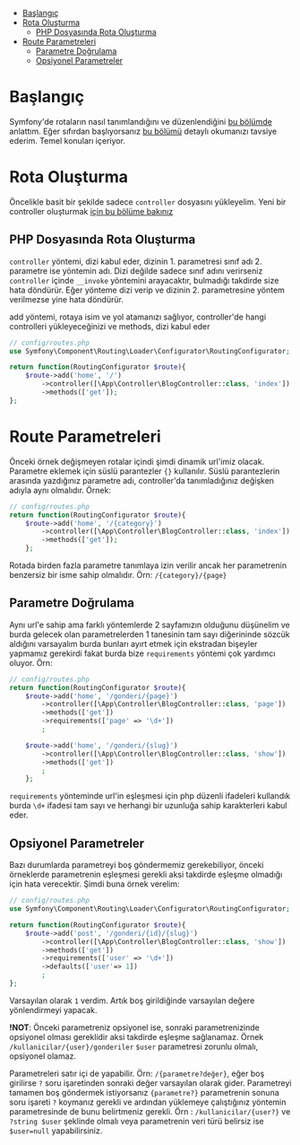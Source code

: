 - [Başlangıç](#başlangıç)
- [Rota Oluşturma](#rota-oluşturma)
  - [PHP Dosyasında Rota Oluşturma](#php-dosyasında-rota-oluşturma)
- [Route Parametreleri](#route-parametreleri)
  - [Parametre Doğrulama](#parametre-doğrulama)
  - [Opsiyonel Parametreler](#opsiyonel-parametreler)
# Başlangıç
Symfony'de rotaların nasıl tanımlandığını ve düzenlendiğini [bu bölümde](1-baslangic.md#router) anlattım. Eğer sıfırdan başlıyorsanız [bu bölümü](1-baslangic.md) detaylı okumanızı tavsiye ederim. Temel konuları içeriyor.


# Rota Oluşturma
Öncelikle basit bir şekilde sadece `controller` dosyasını yükleyelim. Yeni bir controller oluşturmak [için bu bölüme bakınız](4-controller.md)

## PHP Dosyasında Rota Oluşturma
`controller` yöntemi, dizi kabul eder, dizinin 1. parametresi sınıf adı 2. parametre ise yöntemin adı. Dizi değilde sadece sınıf adını verirseniz `controller` içinde `__invoke` yöntemini arayacaktır, bulmadığı takdirde size hata döndürür. Eğer yönteme dizi verip ve dizinin 2. parametresine yöntem verilmezse yine hata döndürür.

add yöntemi, rotaya isim ve yol atamanızı sağlıyor, controller'de hangi controlleri yükleyeceğinizi ve methods, dizi kabul eder
```php
// config/routes.php
use Symfony\Component\Routing\Loader\Configurator\RoutingConfigurator;

return function(RoutingConfigurator $route){
    $route->add('home', '/')
        ->controller([\App\Controller\BlogController::class, 'index'])
        ->methods(['get']);
};
```
# Route Parametreleri
Önceki örnek değişmeyen rotalar içindi şimdi dinamik url'imiz olacak. 
Parametre eklemek için süslü parantezler `{}` kullanılır. Süslü parantezlerin arasında yazdığınız parametre adı, controller'da tanımladığınız değişken adıyla aynı olmalıdır.
Örnek:
```php
// config/routes.php
return function(RoutingConfigurator $route){
    $route->add('home', '/{category}')
        ->controller([\App\Controller\BlogController::class, 'index'])
        ->methods(['get']);
    };
```
Rotada birden fazla parametre tanımlaya izin verilir ancak her parametrenin benzersiz bir isme sahip olmalıdır. Örn: `/{category}/{page}`

## Parametre Doğrulama
Aynı url'e sahip ama farklı yöntemlerde 2 sayfamızın olduğunu düşünelim ve burda gelecek olan parametrelerden 1 tanesinin tam sayı diğerininde sözcük aldığını varsayalım burda bunları ayırt etmek için ekstradan bişeyler yapmamız gerekirdi fakat burda bize `requirements` yöntemi çok yardımcı oluyor.
Örn:
```php
// config/routes.php
return function(RoutingConfigurator $route){
    $route->add('home', '/gonderi/{page}')
        ->controller([\App\Controller\BlogController::class, 'page'])
        ->methods(['get'])
        ->requirements(['page' => '\d+'])
        ;

    $route->add('home', '/gonderi/{slug}')
        ->controller([\App\Controller\BlogController::class, 'show'])
        ->methods(['get'])
        ;
    };
```
`requirements` yönteminde url'in eşleşmesi için php düzenli ifadeleri kullandık burda `\d+` ifadesi tam sayı ve herhangi bir uzunluğa sahip karakterleri kabul eder.   

## Opsiyonel Parametreler
Bazı durumlarda parametreyi boş göndermemiz gerekebiliyor, önceki örneklerde parametrenin eşleşmesi gerekli aksi takdirde eşleşme olmadığı için hata verecektir. Şimdi buna örnek verelim:

```php
// config/routes.php
use Symfony\Component\Routing\Loader\Configurator\RoutingConfigurator;

return function(RoutingConfigurator $route){
    $route->add('post', '/gonderi/{id}/{slug}')
        ->controller([\App\Controller\BlogController::class, 'show'])
        ->methods(['get'])
        ->requirements(['user' => '\d+'])
        ->defaults(['user'=> 1])
        ;
};
```
Varsayılan olarak `1` verdim. Artık boş girildiğinde varsayılan değere yönlendirmeyi yapacak.

**!NOT**: Önceki parametreniz opsiyonel ise, sonraki parametrenizinde opsiyonel olması gereklidir aksi takdirde eşleşme sağlanamaz. Örnek `/kullanicilar/{user}/gonderiler` `$user` parametresi zorunlu olmalı, opsiyonel olamaz. 

Parametreleri satır içi de yapabilir. Örn: `/{parametre?değer}`, eğer boş girilirse `?` soru işaretinden sonraki değer varsayılan olarak gider. Parametreyi tamamen boş göndermek istiyorsanız `{parametre?}` parametrenin sonuna soru işareti `?` koymanız gerekli ve ardından yüklemeye çalıştığınız yöntemin parametresinde de bunu belirtmeniz gerekli. Örn : `/kullanicilar/{user?}` ve `?string $user` şeklinde olmalı veya parametrenin veri türü belirsiz ise `$user=null` yapabilirsiniz. 

